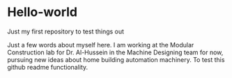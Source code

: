 # Hello-world
Just my first repository to test things out

Just a few words about myself here. I am working at the Modular Construction lab for Dr. Al-Hussein in the Machine Designing team for now, pursuing new ideas about home building automation machinery. To test this github readme functionality. 
